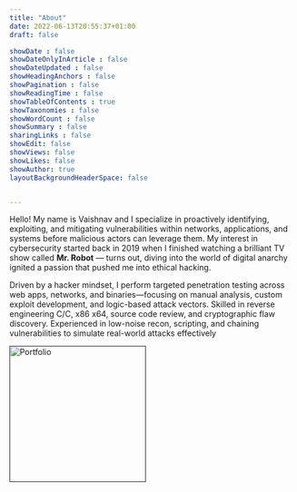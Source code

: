 ```yaml
---
title: "About"
date: 2022-06-13T20:55:37+01:00
draft: false

showDate : false
showDateOnlyInArticle : false
showDateUpdated : false
showHeadingAnchors : false
showPagination : false
showReadingTime : false
showTableOfContents : true
showTaxonomies : false 
showWordCount : false
showSummary : false
sharingLinks : false
showEdit: false
showViews: false
showLikes: false
showAuthor: true
layoutBackgroundHeaderSpace: false


---
```


Hello! My name is Vaishnav and I specialize in proactively identifying, exploiting, and mitigating vulnerabilities within networks, applications, and systems before malicious actors can leverage them. My interest in cybersecurity started back in 2019 when I finished watching a brilliant TV show called <strong>Mr. Robot</strong> — turns out, diving into the world of digital anarchy ignited a passion that pushed me into ethical hacking.

Driven by a hacker mindset, I perform targeted penetration testing across web apps, networks, and binaries—focusing on manual analysis, custom exploit development, and logic-based attack vectors. Skilled in reverse engineering C/C, x86 x64, source code review, and cryptographic flaw discovery. Experienced in low-noise recon, scripting, and chaining vulnerabilities to simulate real-world attacks effectively

<a target="_blank" href=""> <img class="nozoom" src="https://cdn.mentorcruise.com/img/banner/sky-sm.svg" width="240" alt="Portfolio"> </a>